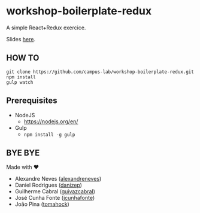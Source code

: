 # workshop-boilerplate-redux

A simple React+Redux exercice.

Slides [here](https://slides.com/guilhermecabral/bmw_v2/live#/).

## HOW TO 

```
git clone https://github.com/campus-lab/workshop-boilerplate-redux.git
npm install
gulp watch
```

## Prerequisites

+ NodeJS
    + https://nodejs.org/en/
+ Gulp
    + ```npm install -g gulp```

## BYE BYE

Made with ♥
+ Alexandre Neves ([alexandreneves](https://github.com/alexandreneves))
+ Daniel Rodrigues ([danizep](https://github.com/danizep))
+ Guilherme Cabral ([guivazcabral](https://github.com/guivazcabral))
+ José Cunha Fonte ([jcunhafonte](https://github.com/jcunhafonte))
+ João Pina ([tomahock](https://github.com/tomahock))
